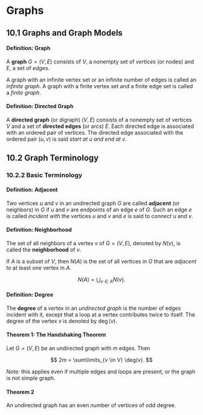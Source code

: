 # Graphs

## 10.1 Graphs and Graph Models

#### Definition: Graph

A **graph** $G = (V, E)$ consists of $V$, a nonempty set of *vertices* (or nodes) and $E$, a set of *edges*.

A graph with an infinite vertex set or an infinite number of edges is called an *infinite graph*. A graph with a finite vertex set and a finite edge set is called a *finite graph*.

#### Definition: Directed Graph

A **directed graph** (or digraph) $(V, E)$ consists of a nonempty set of vertices $V$ and a set of **directed edges** (or arcs) $E$. Each directed edge is associated with an ordered pair of vertices. The directed edge associated with the ordered pair $(u,v)$ is said *start at $u$ and end at $v$*.

## 10.2 Graph Terminology

### 10.2.2 Basic Terminology

#### Definition: Adjacent

Two vertices $u$ and $v$ in an undirected graph $G$ are called **adjacent** (or neighbors) in $G$ if $u$ and $v$ are endpoints of an edge $e$ of $G$. Such an edge $e$ is called *incident with* the vertices $u$ and $v$ and $e$ is said to *connect* $u$ and $v$.

#### Definition: Neighborhood

The set of all neighbors of a vertex $v$ of $G = (V, E)$, denoted by $N(v)$, is called the **neighborhood** of $v$.

If $A$ is a subset of $V$, then $N(A)$ is the set of all vertices in $G$ that are *adjacent to* at least one vertex in $A$.

$$
N(A) = \bigcup_{v \in A} N(v).
$$

#### Definition: Degree

The **degree** of a vertex in an *undirected graph* is the number of edges incident with it, except that a loop at a vertex contributes twice to itself. The degree of the vertex $v$ is denoted by $\deg(v)$.

#### Theorem 1: The Handshaking Theorem

Let $G = (V, E)$ be an undirected graph with $m$ edges. Then

$$
2m = \sum\limits_{v \in V} \deg(v).
$$

*Note:* this applies even if multiple edges and loops are present, or the graph is not simple graph.



#### Theorem 2

An undirected graph has an even number of vertices of odd degree.
